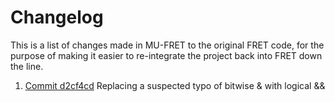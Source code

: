 # Changelog
This is a list of changes made in MU-FRET to the original FRET code, for the purpose of making it easier to re-integrate the project back into FRET down the line.

1. [Commit d2cf4cd](https://github.com/valu3s-mu/mu-fret/pull/23/commits/d2cf4cd648372c1eda20bedc0211cc8786055b8f)
    Replacing a suspected typo of bitwise & with logical &&